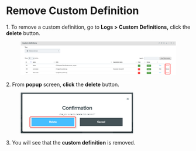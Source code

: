 # Remove Custom Definition

1\.      To remove a custom definition, go to **Logs > Custom Definitions,** click the **delete** button.

<figure><img src="../../../.gitbook/assets/image (246).png" alt=""><figcaption></figcaption></figure>

2\.      From **popup** screen, **click** the **delete** button.

<div align="left">

<figure><img src="../../../.gitbook/assets/image (412).png" alt="" width="307"><figcaption></figcaption></figure>

</div>

3\.      You will see that the **custom definition** is removed.
